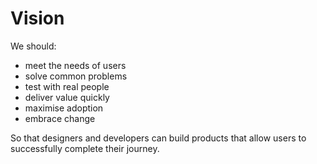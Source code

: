 # Vision

We should:

* meet the needs of users
* solve common problems
* test with real people
* deliver value quickly
* maximise adoption
* embrace change

So that designers and developers can build products that allow users to successfully complete their journey.
